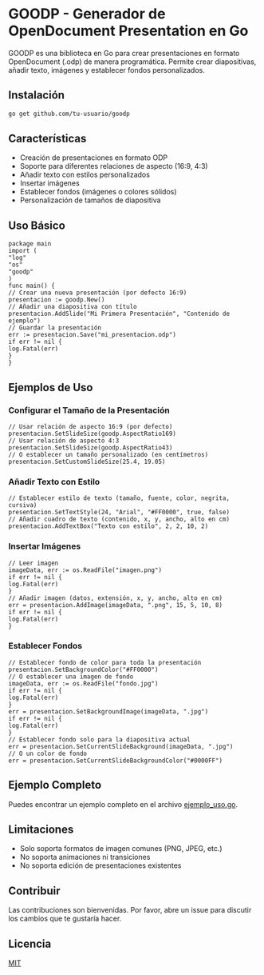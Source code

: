 # GOODP - Generador de OpenDocument Presentation en Go

GOODP es una biblioteca en Go para crear presentaciones en formato OpenDocument (.odp) de manera programática. Permite crear diapositivas, añadir texto, imágenes y establecer fondos personalizados.

## Instalación

```bash
go get github.com/tu-usuario/goodp
```

## Características

- Creación de presentaciones en formato ODP
- Soporte para diferentes relaciones de aspecto (16:9, 4:3)
- Añadir texto con estilos personalizados
- Insertar imágenes
- Establecer fondos (imágenes o colores sólidos)
- Personalización de tamaños de diapositiva

## Uso Básico

```
package main
import (
"log"
"os"
"goodp"
)
func main() {
// Crear una nueva presentación (por defecto 16:9)
presentacion := goodp.New()
// Añadir una diapositiva con título
presentacion.AddSlide("Mi Primera Presentación", "Contenido de ejemplo")
// Guardar la presentación
err := presentacion.Save("mi_presentacion.odp")
if err != nil {
log.Fatal(err)
}
}
```

## Ejemplos de Uso

### Configurar el Tamaño de la Presentación

```
// Usar relación de aspecto 16:9 (por defecto)
presentacion.SetSlideSize(goodp.AspectRatio169)
// Usar relación de aspecto 4:3
presentacion.SetSlideSize(goodp.AspectRatio43)
// O establecer un tamaño personalizado (en centímetros)
presentacion.SetCustomSlideSize(25.4, 19.05)
```

### Añadir Texto con Estilo
```
// Establecer estilo de texto (tamaño, fuente, color, negrita, cursiva)
presentacion.SetTextStyle(24, "Arial", "#FF0000", true, false)
// Añadir cuadro de texto (contenido, x, y, ancho, alto en cm)
presentacion.AddTextBox("Texto con estilo", 2, 2, 10, 2)
```
### Insertar Imágenes
```
// Leer imagen
imageData, err := os.ReadFile("imagen.png")
if err != nil {
log.Fatal(err)
}
// Añadir imagen (datos, extensión, x, y, ancho, alto en cm)
err = presentacion.AddImage(imageData, ".png", 15, 5, 10, 8)
if err != nil {
log.Fatal(err)
}
```
### Establecer Fondos
```
// Establecer fondo de color para toda la presentación
presentacion.SetBackgroundColor("#FF0000")
// O establecer una imagen de fondo
imageData, err := os.ReadFile("fondo.jpg")
if err != nil {
log.Fatal(err)
}
err = presentacion.SetBackgroundImage(imageData, ".jpg")
if err != nil {
log.Fatal(err)
}
// Establecer fondo solo para la diapositiva actual
err = presentacion.SetCurrentSlideBackground(imageData, ".jpg")
// O un color de fondo
err = presentacion.SetCurrentSlideBackgroundColor("#0000FF")
```
## Ejemplo Completo

Puedes encontrar un ejemplo completo en el archivo [ejemplo_uso.go](example/ejemplo_uso.go).

## Limitaciones

- Solo soporta formatos de imagen comunes (PNG, JPEG, etc.)
- No soporta animaciones ni transiciones
- No soporta edición de presentaciones existentes

## Contribuir

Las contribuciones son bienvenidas. Por favor, abre un issue para discutir los cambios que te gustaría hacer.

## Licencia

[MIT](LICENSE)